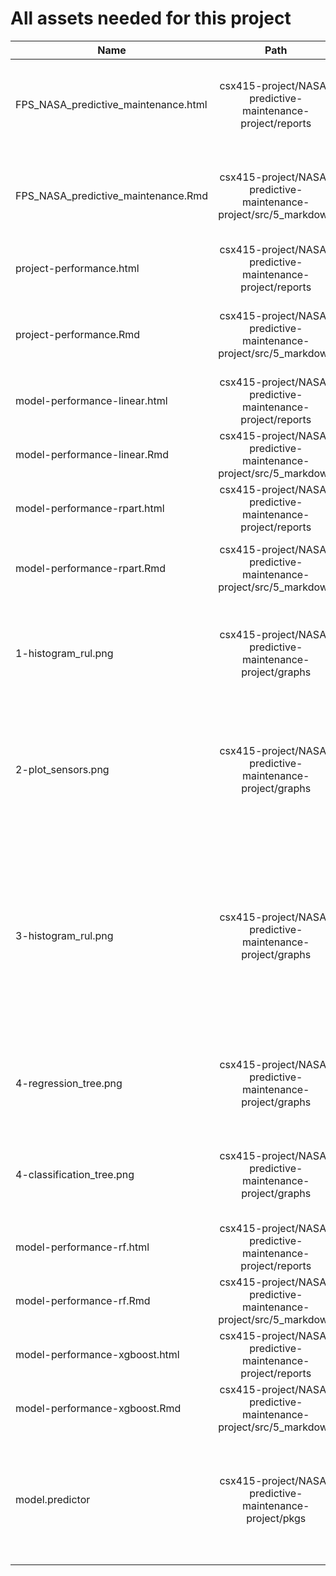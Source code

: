 # All assets needed for this project

| Name       | Path            | Description  |
| ------------- |:-------------:| -----:|
| FPS_NASA_predictive_maintenance.html | csx415-project/NASA-predictive-maintenance-project/reports | Description of project background, stakeholders, success criteria, and potential risks. |
|  FPS_NASA_predictive_maintenance.Rmd | csx415-project/NASA-predictive-maintenance-project/src/5_markdown | Description of project background, stakeholders, success criteria, and potential risks. |
| project-performance.html | csx415-project/NASA-predictive-maintenance-project/reports  |   First report from template to evaluate models.   |
| project-performance.Rmd | csx415-project/NASA-predictive-maintenance-project/src/5_markdown  |   Template to evaluate regression and classification models. |
| model-performance-linear.html | csx415-project/NASA-predictive-maintenance-project/reports  |   Evaluation report of basic linear models.  |
| model-performance-linear.Rmd | csx415-project/NASA-predictive-maintenance-project/src/5_markdown  |  Evaluation of basic linear models with the template. |
| model-performance-rpart.html | csx415-project/NASA-predictive-maintenance-project/reports  |   Evaluation report of basic decision tree models.  |
| model-performance-rpart.Rmd | csx415-project/NASA-predictive-maintenance-project/src/5_markdown  |  Evaluation of basic decision tree models with the template. |
| 1-histogram_rul.png | csx415-project/NASA-predictive-maintenance-project/graphs  |  Vizualization of the regression label (dependent variable), Remaining Useful Life. |
| 2-plot_sensors.png | csx415-project/NASA-predictive-maintenance-project/graphs  |  Vizualization of all 21 sensor measurements over time (features / independent variables) for the 100 engines. |
| 3-histogram_rul.png | csx415-project/NASA-predictive-maintenance-project/graphs  |  Vizualization of all 21 time series sensor measurements as histograms (features / independent variables) for the 100 engines. Broken out by classification label, operational vs failure within 30 days. |
| 4-regression_tree.png | csx415-project/NASA-predictive-maintenance-project/graphs  |  Vizualization of the regression tree that was fit in the basic tree models analysis. |
| 4-classification_tree.png | csx415-project/NASA-predictive-maintenance-project/graphs  |  Vizualization of the classification tree that was fit in the basic tree models analysis. |
| model-performance-rf.html | csx415-project/NASA-predictive-maintenance-project/reports  |   Evaluation report of random forest models.  |
| model-performance-rf.Rmd | csx415-project/NASA-predictive-maintenance-project/src/5_markdown  |  Evaluation of random forest models with the template. |
| model-performance-xgboost.html | csx415-project/NASA-predictive-maintenance-project/reports  |   Evaluation report of xgboost models.  |
| model-performance-xgboost.Rmd | csx415-project/NASA-predictive-maintenance-project/src/5_markdown  |  Evaluation of xgboost models with the template. |
| model.predictor | csx415-project/NASA-predictive-maintenance-project/pkgs  |  Package to make new predictions for classification and regression models based on pre-trained models in package data. |

